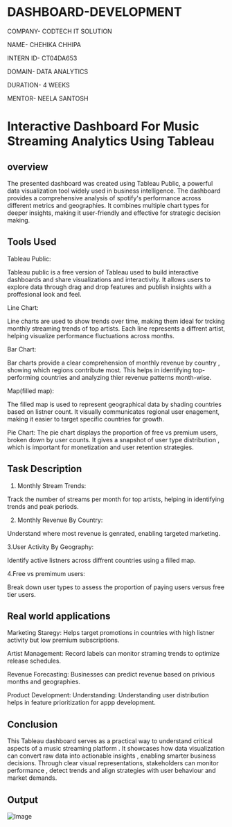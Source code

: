 # DASHBOARD-DEVELOPMENT

COMPANY- CODTECH IT SOLUTION

NAME- CHEHIKA CHHIPA

INTERN ID- CT04DA653

DOMAIN- DATA ANALYTICS

DURATION- 4 WEEKS

MENTOR- NEELA SANTOSH

# Interactive Dashboard For Music Streaming Analytics Using Tableau

## overview

The presented dashboard was created using Tableau Public, a powerful data visualization tool widely used in business intelligence. The dashboard provides a comprehensive analysis of spotify's performance across different metrics and geographies. It combines multiple chart types for deeper insights, making it user-friendly and effective for strategic decision making.

## Tools Used

Tableau Public:

Tableau public is a free version of Tableau used to build interactive dashboards and share visualizations and interactivity.
It allows users to explore data through drag and drop features and publish insights with a proffesional look and feel.

Line Chart:

Line charts are used to show trends over time, making them ideal for trcking monthly streaming trends of top artists.
Each line represents a diffrent artist, helping visualize performance fluctuations across months.

Bar Chart:

Bar charts provide a clear comprehension of monthly revenue by country , showing which regions contribute most.
This helps in identifying top-performing countries and analyzing thier revenue patterns month-wise.

Map(filled map):

The filled map is used to represent geographical data by shading countries based on listner count. 
It visually communicates regional user enagement, making it easier to target specific countries for growth.

Pie Chart:
The pie chart displays the proportion of free vs premium users, broken down by user counts. It gives a snapshot of user type distribution , which is important for monetization and user retention strategies.

## Task Description 

1. Monthly Stream Trends:

Track the number of streams per month for top artists, helping in identifying trends and peak periods.
  
2. Monthly Revenue By Country:

Understand where most revenue is genrated, enabling targeted marketing.

3.User Activity By Geography:

Identify active listners across diffrent countries using a filled map.

4.Free vs premimum users:

Break down user types to assess the proportion of paying users versus free tier users.

## Real world applications

Marketing Staregy: Helps target promotions in countries with high listner activity but low premium subscriptions.

Artist Management: Record labels can monitor straming trends to optimize release schedules.

Revenue Forecasting: Businesses can predict revenue based on privious months and geographies.

Product Development: Understanding: Understanding user distribution helps in feature prioritization for appp development.

## Conclusion

This Tableau dashboard serves as a practical way to understand critical aspects of a music streaming platform . It showcases how data visualization can convert raw data into actionable insights , enabling smarter business decisions. Through clear visual representations, stakeholders can monitor performance , detect trends and align strategies with user behaviour and market demands.

## Output

![Image](https://github.com/user-attachments/assets/df301cb1-b283-485f-9bae-ec0705707ead)





